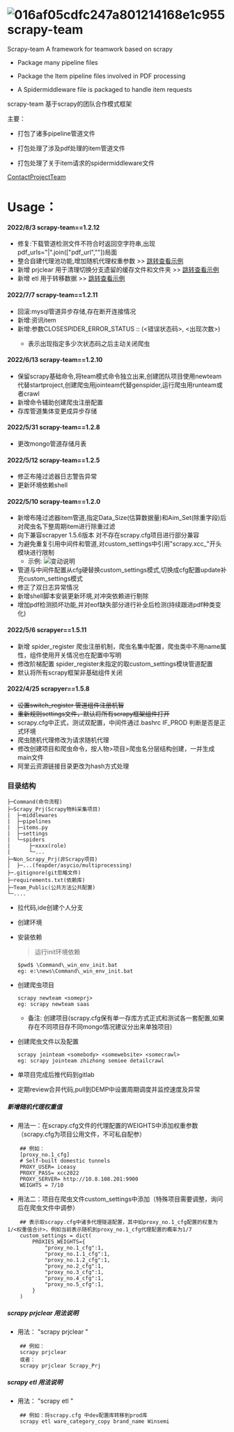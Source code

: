 ![016af05cdfc247a801214168e1c955](https://ryan-1307030779.cos.ap-nanjing.myqcloud.com/vscode-md016af05cdfc247a801214168e1c955.jpg)
scrapy-team
=========
Scrapy-team A framework for teamwork based on scrapy

- Package many pipeline files

- Package the Item pipeline files involved in PDF processing

- A Spidermiddleware file is packaged to handle item requests 

scrapy-team 基于scrapy的团队合作模式框架

主要：

- 打包了诸多pipeline管道文件

- 打包处理了涉及pdf处理的item管道文件

- 打包处理了关于item请求的spidermiddleware文件


[ContactProjectTeam](https://github.com/buliqioqiolibusdo)


Usage：
========
#### 2022/8/3 scrapy-team==1.2.12
* 修复:下载管道检测文件不符合时返回空字符串,出现pdf_urls="|".join(["pdf_url",""])局面
* 整合自建代理池功能,增加随机代理权重参数 >> [跳转查看示例](#proxy_random_weights)
* 新增 prjclear 用于清理切换分支遗留的缓存文件和文件夹 >> [跳转查看示例](#prjclear)
* 新增 etl 用于转移数据 >> [跳转查看示例](#etl)
#### 2022/7/7 scrapy-team==1.2.11
* 回滚:mysql管道异步存储,存在断开连接情况
* 新增:资讯item
* 新增:参数CLOSESPIDER_ERROR_STATUS<tuple> :: (<错误状态码>, <出现次数>)
    * 表示出现指定多少次状态码之后主动关闭爬虫
#### 2022/6/13 scrapy-team==1.2.10
* 保留scrapy基础命令,将team模式命令独立出来,创建团队项目使用newteam代替startproject,创建爬虫用jointeam代替genspider,运行爬虫用runteam或者crawl
* 新增命令辅助创建爬虫注册配置
* 存库管道集体变更成异步存储
#### 2022/5/31 scrapy-team==1.2.8
* 更改mongo管道存储月表
#### 2022/5/12 scrapy-team==1.2.5
* 修正布隆过滤器日志警告异常
* 更新环境依赖shell
#### 2022/5/10 scrapy-team==1.2.0
* 新增布隆过滤器item管道,指定Data_Size(估算数据量)和Aim_Set(除重字段)后对爬虫名下整周期item进行除重过滤
* 向下兼容scrapyer 1.5.6版本 对不存在scrapy.cfg项目进行部分兼容
* 为避免重复引用中间件和管道,对custom_settings中引用"scrapy.xcc_"开头模块进行限制
    * 示例:
    ![变动说明](https://ryan-1307030779.cos.ap-nanjing.myqcloud.com/img/SM_]OH220OGR4B@5U][R1GH.jpg)
* 管道与中间件配置从cfg硬替换custom_settings模式,切换成cfg配置update补充custom_settings模式
* 修正了双日志异常情况
* 新增shell脚本安装更新环境,对冲突依赖进行剔除
* 增加pdf检测损坏功能,并对eof缺失部分进行补全后检测(持续跟进pdf种类变化)

#### 2022/5/6 scrapyer==1.5.11
* 新增 spider_register 爬虫注册机制，爬虫名集中配置，爬虫类中不用name属性，组件使用开关情况也在配置中写明
* 修改阶梯配置 spider_register未指定的取custom_settings模块管道配置
* 默认将所有scrapy框架非基础组件关闭


#### 2022/4/25 scrapyer==1.5.8
* ~~设置switch_register 管道组件注册机智~~
* ~~重新规则settings文件，默认将所有scrapy框架组件打开~~
* scrapy.cfg中正式，测试双配置，中间件通过.bashrc IF_PROD 判断是否是正式环境
* 爬虫随机代理修改为请求随机代理
* 修改创建项目和爬虫命令，按人物>项目>爬虫名分层结构创建，一并生成main文件
* 阿里云资源链接目录更改为hash方式处理

### 目录结构
```
├─Command(命令流程)
├─Scrapy_Prj(Scrapy物料采集项目)
|  ├─middlewares
|  ├─pipelines
|  ├─items.py
|  ├─settings
|  └─spiders
|      ├─xxxx(role)
|      └─...
├─Non_Scrapy_Prj(非Scrapy项目)
│  ├─...(feapder/asycio/multiprocessing)
├─.gitignore(git忽略文件)
├─requirements.txt(依赖库)
├─Team_Public(公共方法公共配置)
└─....
```

* 拉代码,ide创建个人分支

* 创建环境
* 安装依赖
    > 运行init环境依赖
    ``` 
   $pwd$ \Command\_win_env_init.bat
   eg: e:\news\Command\_win_env_init.bat
    ```


* 创建爬虫项目
    ```
    scrapy newteam <someprj>
    eg: scrapy newteam saas
    ```
    * 备注: 创建项目(scrapy.cfg保有单一存库方式正式和测试各一套配置,如果存在不同项目存不同mongo情况建议分出来单独项目)

* 创建爬虫文件以及配置
    ```
    scrapy jointeam <somebody> <somewebsite> <somecrawl>
    eg: scrapy jointeam zhizhong semiee detailcrawl
    ```

* 单项目完成后推代码到gitlab
* 定期review合并代码,pull到DEMP中设置周期调度并监控速度及异常



<p id="proxy_random_weights"></p> 

##### 新增随机代理权重值

* 用法一：在scrapy.cfg文件的代理配置的WEIGHTS中添加权重参数（scrapy.cfg为项目公用文件，不可私自配参）

```
    ## 例如：
    [proxy_no.1_cfg]
    # Self-built domestic tunnels
    PROXY_USER= iceasy
    PROXY_PASS= xcc2022
    PROXY_SERVER= http://10.8.108.201:9900 
    WEIGHTS = 7/10
```


* 用法二：项目在爬虫文件custom_settings中添加（特殊项目需要调整，询问后在爬虫文件中调参）
```
    ## 表示取scrapy.cfg中诸多代理隧道配置，其中如proxy_no.1_cfg配置的权重为1/<权重值合计>，例如当前表示随机到proxy_no.1_cfg代理配置的概率为1/7
    custom_settings = dict(
        PROXIES_WEIGHTS={
            "proxy_no.1_cfg":1,
            "proxy_no.1.1_cfg":1,
            "proxy_no.1.2_cfg":1,
            "proxy_no.2_cfg":1,
            "proxy_no.3_cfg":1,
            "proxy_no.4_cfg":1,
            "proxy_no.5_cfg":1,
        }
    )
```

<p id="prjclear"></p> 

##### scrapy prjclear 用法说明

* 用法：  "scrapy prjclear <path>"

```
    ## 例如：
    scrapy prjclear 
    或者：
    scrapy prjclear Scrapy_Prj
```


<p id="etl"></p> 

##### scrapy etl 用法说明

* 用法：  "scrapy etl <Set Name> <Filter Key> <Filter Value> <Aim Set Name>"

```
    ## 例如：将scrapy.cfg 中dev配置库转移到prod库
    scrapy etl ware_category_copy brand_name Winsemi
```
